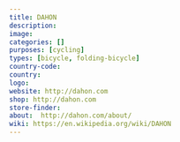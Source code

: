 ```yaml
---
title: DAHON
description:
image:
categories: []
purposes: [cycling]
types: [bicycle, folding-bicycle]
country-code:
country:
logo:
website: http://dahon.com
shop: http://dahon.com
store-finder:
about:  http://dahon.com/about/
wiki: https://en.wikipedia.org/wiki/DAHON
---
```

